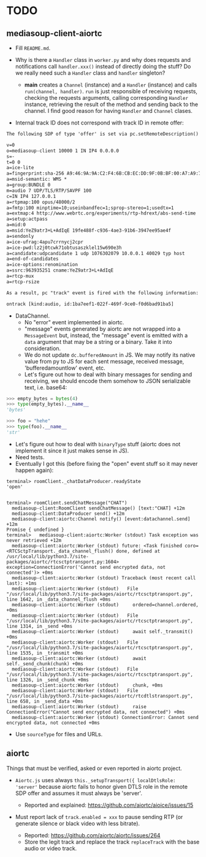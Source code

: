 # TODO

## mediasoup-client-aiortc

* Fill `README.md`.

* Why is there a `Handler` class in `worker.py` and why does requests and notifications call `handler.xxx()` instead of directly doing the stuff? Do we really need such a `Handler` class and `handler` singleton?
  - __main__ creates a `Channel` (instance) and a `Handler` (instance) and calls `run(channel, handler)`. `run` is just responsible of receiving requests, checking the requests arguments, calling corresponding `Handler` instance, retrieving the result of the method and sending back to the channel. I find good reason for having `Handler` and `Channel` clases.

* Internal track ID does not correspond with track ID in remote offer:


```txt
The following SDP of type 'offer' is set via pc.setRemoteDescription()

v=0
o=mediasoup-client 10000 1 IN IP4 0.0.0.0
s=-
t=0 0
a=ice-lite
a=fingerprint:sha-256 A9:46:9A:9A:C2:F4:6B:CB:EC:DD:9F:0B:BF:00:A7:A9:76:59:3E:EB:16:A4:A6:D9:40:1A:BE:DC:71:85:71:04
a=msid-semantic: WMS *
a=group:BUNDLE 0
m=audio 7 UDP/TLS/RTP/SAVPF 100
c=IN IP4 127.0.0.1
a=rtpmap:100 opus/48000/2
a=fmtp:100 minptime=10;useinbandfec=1;sprop-stereo=1;usedtx=1
a=extmap:4 http://www.webrtc.org/experiments/rtp-hdrext/abs-send-time
a=setup:actpass
a=mid:0
a=msid:YeZ9atr3+L+AdIqE 19fe488f-c936-4ae3-91b6-3947ee95ae4f
a=sendonly
a=ice-ufrag:4apu7crrnycj2cpr
a=ice-pwd:lz2j0tcwk71obtusaszklel15w690e3h
a=candidate:udpcandidate 1 udp 1076302079 10.0.0.1 40029 typ host
a=end-of-candidates
a=ice-options:renomination
a=ssrc:963935251 cname:YeZ9atr3+L+AdIqE
a=rtcp-mux
a=rtcp-rsize

As a result, pc "track" event is fired with the following information:

ontrack [kind:audio, id:1ba7eef1-022f-469f-9ce0-f0d6bad91ba5]
```

* DataChannel.
  - No "error" event implemented in aiortc.
  - "message" events generated by aiortc are not wrapped into a `MessageEvent` but, instead, the "message" event is emitted with a `data` argument that may be a string or a binary. Take it into consideration.
  - We do not update `dc.bufferedAmount` in JS. We may notify its native value from py to JS for each sent message, received message, 'bufferedamountlow' event, etc. 
  - Let's figure out how to deal with binary messages for sending and receiving, we should encode them somehow to JSON serializable text, i.e. base64:

```python
>>> empty_bytes = bytes(4)
>>> type(empty_bytes).__name__
'bytes'

>>> foo = "hehe"
>>> type(foo).__name__
'str'
```

  - Let's figure out how to deal with `binaryType` stuff (aiortc does not implement it since it just makes sense in JS).
  - Need tests.
  - Eventually I got this (before fixing the "open" event stuff so it may never happen again):

```
terminal> roomClient._chatDataProducer.readyState
'open'


terminal> roomClient.sendChatMessage("CHAT")
  mediasoup-client:RoomClient sendChatMessage() [text:"CHAT] +12m
  mediasoup-client:DataProducer send() +12m
  mediasoup-client:aiortc:Channel notify() [event:datachannel.send] +12m
Promise { undefined }
terminal>   mediasoup-client:aiortc:Worker (stdout) Task exception was never retrieved +12m
  mediasoup-client:aiortc:Worker (stdout) future: <Task finished coro=<RTCSctpTransport._data_channel_flush() done, defined at /usr/local/lib/python3.7/site-packages/aiortc/rtcsctptransport.py:1604> exception=ConnectionError('Cannot send encrypted data, not connected')> +0ms
  mediasoup-client:aiortc:Worker (stdout) Traceback (most recent call last): +1ms
  mediasoup-client:aiortc:Worker (stdout)   File "/usr/local/lib/python3.7/site-packages/aiortc/rtcsctptransport.py", line 1642, in _data_channel_flush +0ms
  mediasoup-client:aiortc:Worker (stdout)     ordered=channel.ordered, +0ms
  mediasoup-client:aiortc:Worker (stdout)   File "/usr/local/lib/python3.7/site-packages/aiortc/rtcsctptransport.py", line 1314, in _send +0ms
  mediasoup-client:aiortc:Worker (stdout)     await self._transmit() +0ms
  mediasoup-client:aiortc:Worker (stdout)   File "/usr/local/lib/python3.7/site-packages/aiortc/rtcsctptransport.py", line 1535, in _transmit +0ms
  mediasoup-client:aiortc:Worker (stdout)     await self._send_chunk(chunk) +0ms
  mediasoup-client:aiortc:Worker (stdout)   File "/usr/local/lib/python3.7/site-packages/aiortc/rtcsctptransport.py", line 1326, in _send_chunk +0ms
  mediasoup-client:aiortc:Worker (stdout)     chunk, +0ms
  mediasoup-client:aiortc:Worker (stdout)   File "/usr/local/lib/python3.7/site-packages/aiortc/rtcdtlstransport.py", line 658, in _send_data +0ms
  mediasoup-client:aiortc:Worker (stdout)     raise ConnectionError("Cannot send encrypted data, not connected") +0ms
  mediasoup-client:aiortc:Worker (stdout) ConnectionError: Cannot send encrypted data, not connected +0ms
```


* Use `sourceType` for files and URLs.


## aiortc

Things that must be verified, asked or even reported in aiortc project.

* `Aiortc.js` uses always `this._setupTransport({ localDtlsRole: 'server'` because aiortc fails to honor given DTLS role in the remote SDP offer and assumes it must always be 'server'.
  - Reported and explained: https://github.com/aiortc/aioice/issues/15

* Must report lack of `track.enabled = xxx` to pause sending RTP (or generate silence or black video with less bitrate).
  - Reported: https://github.com/aiortc/aiortc/issues/264
  - Store the legit track and replace the track `replaceTrack` with the base audio or video track.
